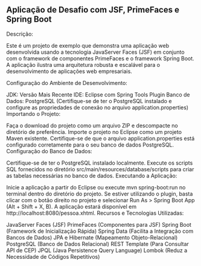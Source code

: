 <h2>Aplicação de Desafio com JSF, PrimeFaces e Spring Boot</h2>

Descrição:

Este é um projeto de exemplo que demonstra uma aplicação web desenvolvida usando a tecnologia JavaServer Faces (JSF) em conjunto com o framework de componentes PrimeFaces e o framework Spring Boot. A aplicação ilustra uma arquitetura robusta e escalável para o desenvolvimento de aplicações web empresariais.

Configuração do Ambiente de Desenvolvimento:

JDK: Versão Mais Recente
IDE: Eclipse com Spring Tools Plugin
Banco de Dados: PostgreSQL (Certifique-se de ter o PostgreSQL instalado e configure as propriedades de conexão no arquivo application.properties)
Importando o Projeto:

Faça o download do projeto como um arquivo ZIP e descompacte no diretório de preferência.
Importe o projeto no Eclipse como um projeto Maven existente.
Certifique-se de que o arquivo application.properties está configurado corretamente para o seu banco de dados PostgreSQL.
Configuração do Banco de Dados:

Certifique-se de ter o PostgreSQL instalado localmente.
Execute os scripts SQL fornecidos no diretório src/main/resources/database/scripts para criar as tabelas necessárias no banco de dados.
Executando a Aplicação:

Inicie a aplicação a partir do Eclipse ou execute mvn spring-boot:run no terminal dentro do diretório do projeto.
Se estiver utilizando o plugin, basta clicar com o botão direito no projeto e selecionar Run As > Spring Boot App (Alt + Shift + X, B).
A aplicação estará disponível em http://localhost:8080/pessoa.xhtml.
Recursos e Tecnologias Utilizadas:

JavaServer Faces (JSF)
PrimeFaces (Componentes para JSF)
Spring Boot (Framework de Inicialização Rápida)
Spring Data (Facilita a Integração com Bancos de Dados)
JPA e Hibernate (Mapeamento Objeto-Relacional)
PostgreSQL (Banco de Dados Relacional)
REST Template (Para Consultar API de CEP)
JPQL (Java Persistence Query Language)
Lombok (Reduz a Necessidade de Códigos Repetitivos)
